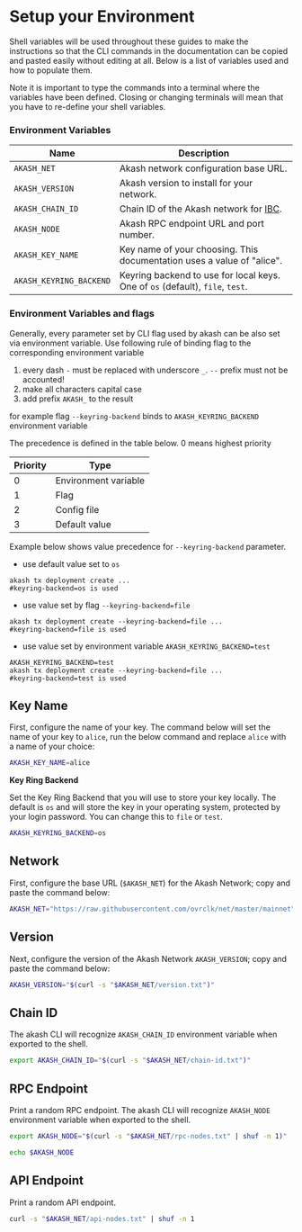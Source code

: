 # Setup your Environment

Shell variables will be used throughout these guides to make the instructions so that the CLI commands in the documentation can be copied and pasted easily without editing at all. Below is a list of variables used and how to populate them.

Note it is important to type the commands into a terminal where the variables have been defined. Closing or changing terminals will mean that you have to re-define your shell variables.

### Environment Variables

| Name                    | Description                                                                   |
| ----------------------- | ----------------------------------------------------------------------------- |
| `AKASH_NET`             | Akash network configuration base URL.                                         |
| `AKASH_VERSION`         | Akash version to install for your network.                                    |
| `AKASH_CHAIN_ID`        | Chain ID of the Akash network for [IBC](../../../cli/broken-reference/).      |
| `AKASH_NODE`            | Akash RPC endpoint URL and port number.                                       |
| `AKASH_KEY_NAME`        | Key name of your choosing. This documentation uses a value of "alice".        |
| `AKASH_KEYRING_BACKEND` | Keyring backend to use for local keys. One of `os` (default), `file`, `test`. |

### Environment Variables and flags

Generally, every parameter set by CLI flag used by akash can be also set via environment variable. Use following rule of binding flag to the corresponding environment variable

1. every dash `-` must be replaced with underscore `_`. `--` prefix must not be accounted!
2. make all characters capital case
3. add prefix `AKASH_` to the result

for example flag `--keyring-backend` binds to `AKASH_KEYRING_BACKEND` environment variable

The precedence is defined in the table below. 0 means highest priority

| Priority | Type                 |
| -------- | -------------------- |
| 0        | Environment variable |
| 1        | Flag                 |
| 2        | Config file          |
| 3        | Default value        |

Example below shows value precedence for `--keyring-backend` parameter.

* use default value set to `os`

```
akash tx deployment create ... 
#keyring-backend=os is used
```

* use value set by flag `--keyring-backend=file`

```
akash tx deployment create --keyring-backend=file ...
#keyring-backend=file is used 
```

* use value set by environment variable `AKASH_KEYRING_BACKEND=test`

```
AKASH_KEYRING_BACKEND=test 
akash tx deployment create --keyring-backend=file ...
#keyring-backend=test is used 
```

## Key Name

First, configure the name of your key. The command below will set the name of your key to `alice`, run the below command and replace `alice` with a name of your choice:

```bash
AKASH_KEY_NAME=alice
```

**Key Ring Backend**

Set the Key Ring Backend that you will use to store your key locally. The default is `os` and will store the key in your operating system, protected by your login password. You can change this to `file` or `test`.

```bash
AKASH_KEYRING_BACKEND=os
```

## Network

First, configure the base URL (`$AKASH_NET`) for the Akash Network; copy and paste the command below:

```bash
AKASH_NET="https://raw.githubusercontent.com/ovrclk/net/master/mainnet"
```

## Version

Next, configure the version of the Akash Network `AKASH_VERSION`; copy and paste the command below:

```bash
AKASH_VERSION="$(curl -s "$AKASH_NET/version.txt")"
```

## Chain ID

The akash CLI will recognize `AKASH_CHAIN_ID` environment variable when exported to the shell.

```bash
export AKASH_CHAIN_ID="$(curl -s "$AKASH_NET/chain-id.txt")"
```

## RPC Endpoint

Print a random RPC endpoint. The akash CLI will recognize `AKASH_NODE` environment variable when exported to the shell.

```bash
export AKASH_NODE="$(curl -s "$AKASH_NET/rpc-nodes.txt" | shuf -n 1)"

echo $AKASH_NODE
```

## API Endpoint

Print a random API endpoint.

```bash
curl -s "$AKASH_NET/api-nodes.txt" | shuf -n 1
```
